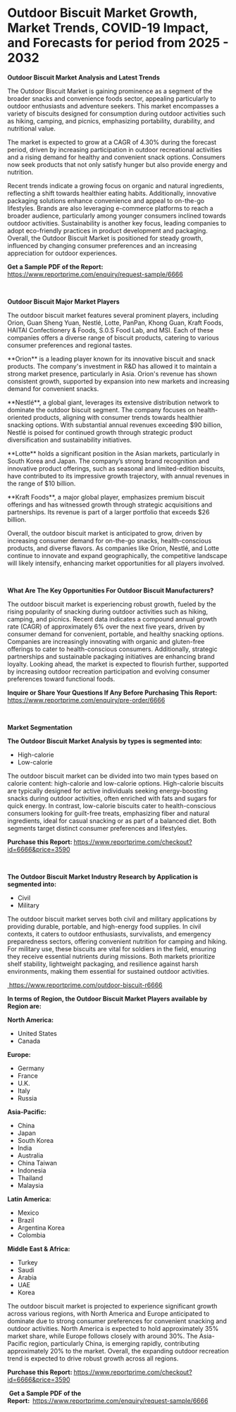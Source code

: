 <p><h1>Outdoor Biscuit Market Growth, Market Trends, COVID-19 Impact, and Forecasts for period from 2025 - 2032</h1></p><p><strong>Outdoor Biscuit Market Analysis and Latest Trends</strong></p>
<p><p>The Outdoor Biscuit Market is gaining prominence as a segment of the broader snacks and convenience foods sector, appealing particularly to outdoor enthusiasts and adventure seekers. This market encompasses a variety of biscuits designed for consumption during outdoor activities such as hiking, camping, and picnics, emphasizing portability, durability, and nutritional value. </p><p>The market is expected to grow at a CAGR of 4.30% during the forecast period, driven by increasing participation in outdoor recreational activities and a rising demand for healthy and convenient snack options. Consumers now seek products that not only satisfy hunger but also provide energy and nutrition. </p><p>Recent trends indicate a growing focus on organic and natural ingredients, reflecting a shift towards healthier eating habits. Additionally, innovative packaging solutions enhance convenience and appeal to on-the-go lifestyles. Brands are also leveraging e-commerce platforms to reach a broader audience, particularly among younger consumers inclined towards outdoor activities. Sustainability is another key focus, leading companies to adopt eco-friendly practices in product development and packaging. Overall, the Outdoor Biscuit Market is positioned for steady growth, influenced by changing consumer preferences and an increasing appreciation for outdoor experiences.</p></p>
<p><strong>Get a Sample PDF of the Report:&nbsp;</strong> <a href="https://www.reportprime.com/enquiry/request-sample/6666?utm_campaign=4559&utm_medium=2&utm_source=Github&utm_content=ia&utm_term=16052025&utm_id=outdoor-biscuit">https://www.reportprime.com/enquiry/request-sample/6666</a></p>
<p>&nbsp;</p>
<p><strong>Outdoor Biscuit Major Market Players</strong></p>
<p><p>The outdoor biscuit market features several prominent players, including Orion, Guan Sheng Yuan, Nestlé, Lotte, PanPan, Khong Guan, Kraft Foods, HAITAI Confectionery & Foods, S.0.S Food Lab, and MSI. Each of these companies offers a diverse range of biscuit products, catering to various consumer preferences and regional tastes.</p><p>**Orion** is a leading player known for its innovative biscuit and snack products. The company's investment in R&D has allowed it to maintain a strong market presence, particularly in Asia. Orion's revenue has shown consistent growth, supported by expansion into new markets and increasing demand for convenient snacks.</p><p>**Nestlé**, a global giant, leverages its extensive distribution network to dominate the outdoor biscuit segment. The company focuses on health-oriented products, aligning with consumer trends towards healthier snacking options. With substantial annual revenues exceeding $90 billion, Nestlé is poised for continued growth through strategic product diversification and sustainability initiatives.</p><p>**Lotte** holds a significant position in the Asian markets, particularly in South Korea and Japan. The company’s strong brand recognition and innovative product offerings, such as seasonal and limited-edition biscuits, have contributed to its impressive growth trajectory, with annual revenues in the range of $10 billion.</p><p>**Kraft Foods**, a major global player, emphasizes premium biscuit offerings and has witnessed growth through strategic acquisitions and partnerships. Its revenue is part of a larger portfolio that exceeds $26 billion.</p><p>Overall, the outdoor biscuit market is anticipated to grow, driven by increasing consumer demand for on-the-go snacks, health-conscious products, and diverse flavors. As companies like Orion, Nestlé, and Lotte continue to innovate and expand geographically, the competitive landscape will likely intensify, enhancing market opportunities for all players involved.</p></p>
<p>&nbsp;</p>
<p><strong>What Are The Key Opportunities For Outdoor Biscuit Manufacturers?</strong></p>
<p><p>The outdoor biscuit market is experiencing robust growth, fueled by the rising popularity of snacking during outdoor activities such as hiking, camping, and picnics. Recent data indicates a compound annual growth rate (CAGR) of approximately 6% over the next five years, driven by consumer demand for convenient, portable, and healthy snacking options. Companies are increasingly innovating with organic and gluten-free offerings to cater to health-conscious consumers. Additionally, strategic partnerships and sustainable packaging initiatives are enhancing brand loyalty. Looking ahead, the market is expected to flourish further, supported by increasing outdoor recreation participation and evolving consumer preferences toward functional foods.</p></p>
<p><strong>Inquire or Share Your Questions If Any Before Purchasing This Report:</strong> <a href="https://www.reportprime.com/enquiry/pre-order/6666?utm_campaign=4559&utm_medium=2&utm_source=Github&utm_content=ia&utm_term=16052025&utm_id=outdoor-biscuit">https://www.reportprime.com/enquiry/pre-order/6666</a></p>
<p>&nbsp;</p>
<p><strong>Market Segmentation</strong></p>
<p><strong>The Outdoor Biscuit Market Analysis by types is segmented into:</strong></p>
<p><ul><li>High-calorie</li><li>Low-calorie</li></ul></p>
<p><p>The outdoor biscuit market can be divided into two main types based on calorie content: high-calorie and low-calorie options. High-calorie biscuits are typically designed for active individuals seeking energy-boosting snacks during outdoor activities, often enriched with fats and sugars for quick energy. In contrast, low-calorie biscuits cater to health-conscious consumers looking for guilt-free treats, emphasizing fiber and natural ingredients, ideal for casual snacking or as part of a balanced diet. Both segments target distinct consumer preferences and lifestyles.</p></p>
<p><strong>Purchase this Report:&nbsp;</strong><a href="https://www.reportprime.com/checkout?id=6666&price=3590&utm_campaign=4559&utm_medium=2&utm_source=Github&utm_content=ia&utm_term=16052025&utm_id=outdoor-biscuit">https://www.reportprime.com/checkout?id=6666&price=3590</a></p>
<p>&nbsp;</p>
<p><strong>The Outdoor Biscuit Market Industry Research by Application is segmented into:</strong></p>
<p><ul><li>Civil</li><li>Military</li></ul></p>
<p><p>The outdoor biscuit market serves both civil and military applications by providing durable, portable, and high-energy food supplies. In civil contexts, it caters to outdoor enthusiasts, survivalists, and emergency preparedness sectors, offering convenient nutrition for camping and hiking. For military use, these biscuits are vital for soldiers in the field, ensuring they receive essential nutrients during missions. Both markets prioritize shelf stability, lightweight packaging, and resilience against harsh environments, making them essential for sustained outdoor activities.</p></p>
<p><a href="https://www.reportprime.com/outdoor-biscuit-r6666?utm_campaign=4559&utm_medium=2&utm_source=Github&utm_content=ia&utm_term=16052025&utm_id=outdoor-biscuit">&nbsp;https://www.reportprime.com/outdoor-biscuit-r6666</a></p>
<p><strong>In terms of Region, the Outdoor Biscuit Market Players available by Region are:</strong></p>
<p>
    <p> <strong> North America: </strong>
        <ul>
            <li>United States</li>
            <li>Canada</li>
        </ul>
        </p> 
    <p> <strong> Europe: </strong>
        <ul>
            <li>Germany</li>
            <li>France</li>
            <li>U.K.</li>
            <li>Italy</li>
            <li>Russia</li>
        </ul>
        </p> 
    <p> <strong> Asia-Pacific: </strong>
        <ul>
            <li>China</li>
            <li>Japan</li>
            <li>South Korea</li>
            <li>India</li>
            <li>Australia</li>
            <li>China Taiwan</li>
            <li>Indonesia</li>
            <li>Thailand</li>
            <li>Malaysia</li>
        </ul>
        </p> 
    <p> <strong> Latin America: </strong>
        <ul>
            <li>Mexico</li>
            <li>Brazil</li>
            <li>Argentina Korea</li>
            <li>Colombia</li>
        </ul>
        </p> 
    <p> <strong> Middle East & Africa: </strong>
        <ul>
            <li>Turkey</li>
            <li>Saudi</li>
            <li>Arabia</li>
            <li>UAE</li>
            <li>Korea</li>
        </ul>
    </p>
    </p>
<p><p>The outdoor biscuit market is projected to experience significant growth across various regions, with North America and Europe anticipated to dominate due to strong consumer preferences for convenient snacking and outdoor activities. North America is expected to hold approximately 35% market share, while Europe follows closely with around 30%. The Asia-Pacific region, particularly China, is emerging rapidly, contributing approximately 20% to the market. Overall, the expanding outdoor recreation trend is expected to drive robust growth across all regions.</p></p>
<p><strong>Purchase this Report: </strong><a href="https://www.reportprime.com/checkout?id=6666&price=3590&utm_campaign=4559&utm_medium=2&utm_source=Github&utm_content=ia&utm_term=16052025&utm_id=outdoor-biscuit">https://www.reportprime.com/checkout?id=6666&price=3590</a></p>
<p>&nbsp;<strong>Get a Sample PDF of the Report:&nbsp;&nbsp;</strong><a href="https://www.reportprime.com/enquiry/request-sample/6666?utm_campaign=4559&utm_medium=2&utm_source=Github&utm_content=ia&utm_term=16052025&utm_id=outdoor-biscuit">https://www.reportprime.com/enquiry/request-sample/6666</a></p>
<p><strong></strong></p>
<p><p></p><p></p><p></p></p>